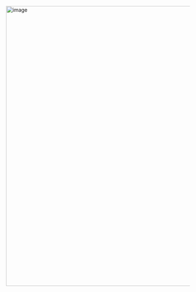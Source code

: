 <img width="689" height="767" alt="image" src="https://github.com/user-attachments/assets/aa0d2bf9-c982-450e-9872-b6c5e9819b45" />
